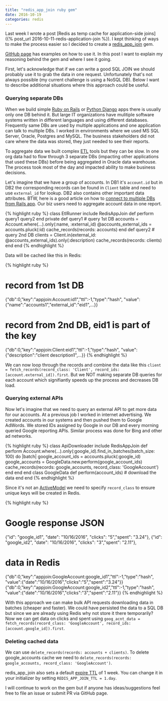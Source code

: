 ```yaml
---
title: "redis_app_join ruby gem"
date: 2016-10-19
categories: redis
---
```


Last week I wrote a post [Redis as temp cache for application-side joins]({% post_url 2016-10-11-redis-application-join %}).  I kept thinking of ways to make the process easier so I decided to create a [redis_app_join](https://rubygems.org/gems/redis_app_join) gem.  

[GitHub page](https://github.com/dmitrypol/redis_app_join) has examples on how to use it.  In this post I want to explain my reasoning behind the gem and where I see it going.  

First, let's acknowledge that if we can write a good SQL JOIN we should probably use it to grab the data in one request.  Unfortunately that's not always possible (my current challenge is using a NoSQL DB).  Below I want to describe additional situations where this approach could be useful.  

### Querying separate DBs

When we build simple [Ruby on Rails](http://rubyonrails.org/) or [Python Django](https://www.djangoproject.com/) apps there is usually only one DB behind it.  But large IT organizations have mulitiple software systems written in different languages and using different databases.  Frequently same DBs are used by multiple applications and one application can talk to multiple DBs.  I worked in environments where we used MS SQL Server, Oracle, Postgres and MySQL.  The business stakeholders did not care where the data was stored, they just needed to see their reports.  

To aggregate data we built complex [ETL](https://en.wikipedia.org/wiki/Extract,_transform,_load) tools but they can be slow.  In one org data had to flow through 3 separate DBs (impacting other applications that used these DBs) before being aggregated in Oracle data warehouse.  The process took most of the day and impacted ability to make business decisions.

Let's imagine that we have a group of accounts.  In DB1 it's `account.id` but in DB2 the corresponding records can be found in `Client` table and need to use `external_id` for lookup.  DB2 also contains other important data attributes.  BTW, here is a good article on how to [connect to multiple DBs from Rails app](http://stackoverflow.com/questions/1825844/multiple-databases-in-rails).  Our biz users need to aggregate account data in one report.

{% highlight ruby %}
class EtlRunner
  include RedisAppJoin
  def perform
    query1
    query2
  end
private
  def query1
    # query 1st DB
    accounts = Account.where(...).only(:name, :external_id)
    @accounts_external_ids = accounts.pluck(:id)
    cache_records(records: accounts)
  end
  def query2
    # query 2nd DB
    clients = Client.in(external_id: @accounts_external_ids).only(:description)
    cache_records(records: clients)
  end
end
{% endhighlight %}

Data will be cached like this in Redis:

{% highlight ruby %}
# record from 1st DB
{"db":0,"key":"appjoin:Account:id1","ttl":-1,"type":"hash",
  "value":{"name":"accounts1","external_id":"eid1",...}}
# record from 2nd DB, eid1 is part of the key
{"db":0,"key":"appjoin:Client:eid1","ttl":-1,"type":"hash",
  "value":{"description":"client description1",...}}
{% endhighlight %}

We can now loop through the records and combine the data like this `client = fetch_records(record_class: 'Client', record_ids: [account.external_id]).first`.  But we NOT making separate DB queries for each account which signifiantly speeds up the process and decreases DB load.  

### Querying external APIs

Now let's imagine that we need to query an external API to get more data for our accounts.  At a previous job I worked in internet advertising.  We created accounts in our systems and then pushed them to Google AdWords.  We stored IDs assigned by Google in our DB and every morning queried Google reporting APIs.  Similar process was done for Bing and other ad networks.

{% highlight ruby %}
class ApiDownloader
  include RedisAppJoin
  def perform
    Account.where(...).only(:google_id).find_in_batches(batch_size: 100) do |batch|
      google_account_ids = accounts.pluck(:google_id)
      google_accounts = GoogleData.new.perform(google_account_ids)
      cache_records(records: google_accounts, record_class: 'GoogleAccount')
    end
  end
end
class GoogleData
  def perform(account_ids)
    # download the data
  end
end
{% endhighlight %}

Since it's not an [ActiveModel](http://api.rubyonrails.org/classes/ActiveModel/Model.html) we need to specify `record_class` to ensure unique keys will be created in Redis.

{% highlight ruby %}
# Google response JSON
{"id": "google_id1", "date": "10/16/2016", "clicks": "5","spent": "3.24"},
{"id": "google_id2", "date": "10/16/2016", "clicks": "3","spent": "2.11"},
# data in Redis
{"db":0,"key":"appjoin:GoogleAccount:google_id1","ttl":-1,"type":"hash",
  "value":{"date":"10/16/2016","clicks":"5","spent":"3.24"}}
{"db":0,"key":"appjoin:GoogleAccount:google_id2","ttl":-1,"type":"hash",
  "value":{"date":"10/16/2016","clicks":"3","spent":"2.11"}}
{% endhighlight %}

With this approach we can make bulk API requests downloading data in batches (cheaper and faster).  We could have persisted the data to a SQL DB but since we are already using Redis why not store it there temporarily?  Now we can get data on clicks and spent using `goog_acnt_data = fetch_records(record_class: 'GoogleAccount', record_ids: [account.google_id]).first`.  

### Deleting cached data

We can use `delete_records(records: accounts + clients)`.  To delete google_accounts cache we need to `delete_records(records: google_accounts, record_class: 'GoogleAccount')`.  

redis_app_join also sets a default [expire TTL](http://redis.io/commands/expire) of 1 week.  You can change it in your initializer by setting `REDIS_APP_JOIN_TTL = 1.day`.

I will continue to work on the gem but if anyone has ideas/suggestions feel free to file an issue or submit PR via GitHub page.  
